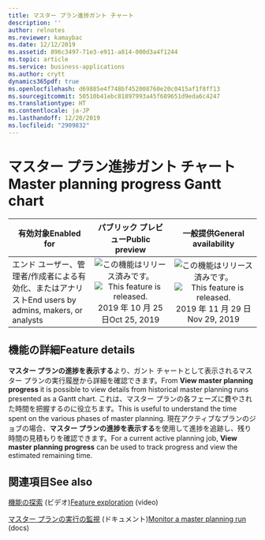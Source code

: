 ```yaml
---
title: マスター プラン進捗ガント チャート
description: ''
author: relnotes
ms.reviewer: kamaybac
ms.date: 12/12/2019
ms.assetid: 896c3497-71e3-e911-a814-000d3a4f1244
ms.topic: article
ms.service: business-applications
ms.author: crytt
dynamics365pdf: true
ms.openlocfilehash: d69885e4f748bf452008760e20c0415af1f8ff13
ms.sourcegitcommit: 50510b41ebc81897993a45f689651d9eda6c4247
ms.translationtype: HT
ms.contentlocale: ja-JP
ms.lasthandoff: 12/20/2019
ms.locfileid: "2909832"
---
```

# <a name="master-planning-progress-gantt-chart"></a><span data-ttu-id="8fd40-102">マスター プラン進捗ガント チャート</span><span class="sxs-lookup"><span data-stu-id="8fd40-102">Master planning progress Gantt chart</span></span>


| <span data-ttu-id="8fd40-103">有効対象</span><span class="sxs-lookup"><span data-stu-id="8fd40-103">Enabled for</span></span>    |  <span data-ttu-id="8fd40-104">パブリック プレビュー</span><span class="sxs-lookup"><span data-stu-id="8fd40-104">Public preview</span></span> | <span data-ttu-id="8fd40-105">一般提供</span><span class="sxs-lookup"><span data-stu-id="8fd40-105">General availability</span></span> | 
| ---------- | :----------: |:----------: |
|<span data-ttu-id="8fd40-106">エンド ユーザー、管理者/作成者による有効化、またはアナリスト</span><span class="sxs-lookup"><span data-stu-id="8fd40-106">End users by admins, makers, or analysts</span></span>|<span data-ttu-id="8fd40-107">![この機能はリリース済みです。](/dynamics365-release-plan/media/green-checkmark.png "この機能はリリース済みです。")</span><span class="sxs-lookup"><span data-stu-id="8fd40-107">![This feature is released.](/dynamics365-release-plan/media/green-checkmark.png "This feature is released.")</span></span> <span data-ttu-id="8fd40-108">2019 年 10 月 25 日</span><span class="sxs-lookup"><span data-stu-id="8fd40-108">Oct 25, 2019</span></span>| <span data-ttu-id="8fd40-109">![この機能はリリース済みです。](/dynamics365-release-plan/media/green-checkmark.png "この機能はリリース済みです。")</span><span class="sxs-lookup"><span data-stu-id="8fd40-109">![This feature is released.](/dynamics365-release-plan/media/green-checkmark.png "This feature is released.")</span></span> <span data-ttu-id="8fd40-110">2019 年 11 月 29 日</span><span class="sxs-lookup"><span data-stu-id="8fd40-110">Nov 29, 2019</span></span>|






## <a name="feature-details"></a><span data-ttu-id="8fd40-111">機能の詳細</span><span class="sxs-lookup"><span data-stu-id="8fd40-111">Feature details</span></span>
<!--feature detail start -->
<span data-ttu-id="8fd40-112">**マスター プランの進捗を表示する**より、ガント チャートとして表示されるマスター プランの実行履歴から詳細を確認できます。</span><span class="sxs-lookup"><span data-stu-id="8fd40-112">From **View master planning progress** it is possible to view details from historical master planning runs presented as a Gantt chart.</span></span> <span data-ttu-id="8fd40-113">これは、マスター プランの各フェーズに費やされた時間を把握するのに役立ちます。</span><span class="sxs-lookup"><span data-stu-id="8fd40-113">This is useful to understand the time spent on the various phases of master planning.</span></span> <span data-ttu-id="8fd40-114">現在アクティブなプランのジョブの場合、**マスター プランの進捗を表示する**を使用して進捗を追跡し、残り時間の見積もりを確認できます。</span><span class="sxs-lookup"><span data-stu-id="8fd40-114">For a current active planning job, **View master planning progress** can be used to track progress and view the estimated remaining time.</span></span>
<!--feature detail end -->










## <a name="see-also"></a><span data-ttu-id="8fd40-115">関連項目</span><span class="sxs-lookup"><span data-stu-id="8fd40-115">See also</span></span>
<span data-ttu-id="8fd40-116">[機能の探索](https://www.microsoft.com/videoplayer/embed/RE4myrJ) (ビデオ)</span><span class="sxs-lookup"><span data-stu-id="8fd40-116">[Feature exploration](https://www.microsoft.com/videoplayer/embed/RE4myrJ) (video)</span></span>

<span data-ttu-id="8fd40-117">[マスター プランの実行の監視](https://docs.microsoft.com/dynamics365/unified-operations/supply-chain/master-planning/tasks/monitor-master-planning-run) (ドキュメント)</span><span class="sxs-lookup"><span data-stu-id="8fd40-117">[Monitor a master planning run](https://docs.microsoft.com/dynamics365/unified-operations/supply-chain/master-planning/tasks/monitor-master-planning-run) (docs)</span></span>
